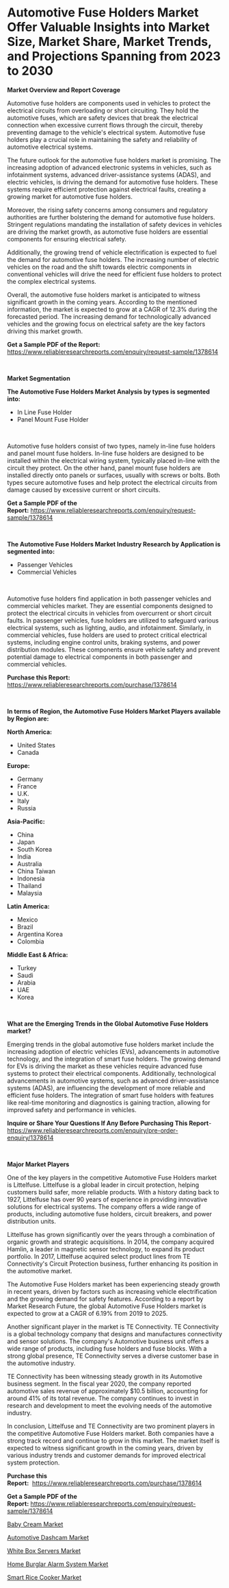 <p><h1>Automotive Fuse Holders Market Offer Valuable Insights into Market Size, Market Share, Market Trends, and Projections Spanning from 2023 to 2030</h1></p><p><strong>Market Overview and Report Coverage</strong></p>
<p><p>Automotive fuse holders are components used in vehicles to protect the electrical circuits from overloading or short circuiting. They hold the automotive fuses, which are safety devices that break the electrical connection when excessive current flows through the circuit, thereby preventing damage to the vehicle's electrical system. Automotive fuse holders play a crucial role in maintaining the safety and reliability of automotive electrical systems.</p><p>The future outlook for the automotive fuse holders market is promising. The increasing adoption of advanced electronic systems in vehicles, such as infotainment systems, advanced driver-assistance systems (ADAS), and electric vehicles, is driving the demand for automotive fuse holders. These systems require efficient protection against electrical faults, creating a growing market for automotive fuse holders.</p><p>Moreover, the rising safety concerns among consumers and regulatory authorities are further bolstering the demand for automotive fuse holders. Stringent regulations mandating the installation of safety devices in vehicles are driving the market growth, as automotive fuse holders are essential components for ensuring electrical safety.</p><p>Additionally, the growing trend of vehicle electrification is expected to fuel the demand for automotive fuse holders. The increasing number of electric vehicles on the road and the shift towards electric components in conventional vehicles will drive the need for efficient fuse holders to protect the complex electrical systems.</p><p>Overall, the automotive fuse holders market is anticipated to witness significant growth in the coming years. According to the mentioned information, the market is expected to grow at a CAGR of 12.3% during the forecasted period. The increasing demand for technologically advanced vehicles and the growing focus on electrical safety are the key factors driving this market growth.</p></p>
<p><strong>Get a Sample PDF of the Report:</strong> <a href="https://www.reliableresearchreports.com/enquiry/request-sample/1378614">https://www.reliableresearchreports.com/enquiry/request-sample/1378614</a></p>
<p>&nbsp;</p>
<p><strong>Market Segmentation</strong></p>
<p><strong>The Automotive Fuse Holders Market Analysis by types is segmented into:</strong></p>
<p><ul><li>In Line Fuse Holder</li><li>Panel Mount Fuse Holder</li></ul></p>
<p>&nbsp;</p>
<p><p>Automotive fuse holders consist of two types, namely in-line fuse holders and panel mount fuse holders. In-line fuse holders are designed to be installed within the electrical wiring system, typically placed in-line with the circuit they protect. On the other hand, panel mount fuse holders are installed directly onto panels or surfaces, usually with screws or bolts. Both types secure automotive fuses and help protect the electrical circuits from damage caused by excessive current or short circuits.</p></p>
<p><strong>Get a Sample PDF of the Report:</strong>&nbsp;<a href="https://www.reliableresearchreports.com/enquiry/request-sample/1378614">https://www.reliableresearchreports.com/enquiry/request-sample/1378614</a></p>
<p>&nbsp;</p>
<p><strong>The Automotive Fuse Holders Market Industry Research by Application is segmented into:</strong></p>
<p><ul><li>Passenger Vehicles</li><li>Commercial Vehicles</li></ul></p>
<p>&nbsp;</p>
<p><p>Automotive fuse holders find application in both passenger vehicles and commercial vehicles market. They are essential components designed to protect the electrical circuits in vehicles from overcurrent or short circuit faults. In passenger vehicles, fuse holders are utilized to safeguard various electrical systems, such as lighting, audio, and infotainment. Similarly, in commercial vehicles, fuse holders are used to protect critical electrical systems, including engine control units, braking systems, and power distribution modules. These components ensure vehicle safety and prevent potential damage to electrical components in both passenger and commercial vehicles.</p></p>
<p><strong>Purchase this Report:</strong>&nbsp; <a href="https://www.reliableresearchreports.com/purchase/1378614">https://www.reliableresearchreports.com/purchase/1378614</a></p>
<p>&nbsp;</p>
<p><strong>In terms of Region, the Automotive Fuse Holders Market Players available by Region are:</strong></p>
<p>
    <p> <strong> North America: </strong>
        <ul>
            <li>United States</li>
            <li>Canada</li>
        </ul>
        </p> 
    <p> <strong> Europe: </strong>
        <ul>
            <li>Germany</li>
            <li>France</li>
            <li>U.K.</li>
            <li>Italy</li>
            <li>Russia</li>
        </ul>
        </p> 
    <p> <strong> Asia-Pacific: </strong>
        <ul>
            <li>China</li>
            <li>Japan</li>
            <li>South Korea</li>
            <li>India</li>
            <li>Australia</li>
            <li>China Taiwan</li>
            <li>Indonesia</li>
            <li>Thailand</li>
            <li>Malaysia</li>
        </ul>
        </p> 
    <p> <strong> Latin America: </strong>
        <ul>
            <li>Mexico</li>
            <li>Brazil</li>
            <li>Argentina Korea</li>
            <li>Colombia</li>
        </ul>
        </p> 
    <p> <strong> Middle East & Africa: </strong>
        <ul>
            <li>Turkey</li>
            <li>Saudi</li>
            <li>Arabia</li>
            <li>UAE</li>
            <li>Korea</li>
        </ul>
    </p>
    </p>
<p>&nbsp;</p>
<p><strong>What are the Emerging Trends in the Global Automotive Fuse Holders market?</strong></p>
<p><p>Emerging trends in the global automotive fuse holders market include the increasing adoption of electric vehicles (EVs), advancements in automotive technology, and the integration of smart fuse holders. The growing demand for EVs is driving the market as these vehicles require advanced fuse systems to protect their electrical components. Additionally, technological advancements in automotive systems, such as advanced driver-assistance systems (ADAS), are influencing the development of more reliable and efficient fuse holders. The integration of smart fuse holders with features like real-time monitoring and diagnostics is gaining traction, allowing for improved safety and performance in vehicles.</p></p>
<p><strong>Inquire or Share Your Questions If Any Before Purchasing This Report</strong>- <a href="https://www.reliableresearchreports.com/enquiry/pre-order-enquiry/1378614">https://www.reliableresearchreports.com/enquiry/pre-order-enquiry/1378614</a></p>
<p>&nbsp;</p>
<p><strong>Major Market Players</strong></p>
<p><p>One of the key players in the competitive Automotive Fuse Holders market is Littelfuse. Littelfuse is a global leader in circuit protection, helping customers build safer, more reliable products. With a history dating back to 1927, Littelfuse has over 90 years of experience in providing innovative solutions for electrical systems. The company offers a wide range of products, including automotive fuse holders, circuit breakers, and power distribution units.</p><p>Littelfuse has grown significantly over the years through a combination of organic growth and strategic acquisitions. In 2014, the company acquired Hamlin, a leader in magnetic sensor technology, to expand its product portfolio. In 2017, Littelfuse acquired select product lines from TE Connectivity's Circuit Protection business, further enhancing its position in the automotive market.</p><p>The Automotive Fuse Holders market has been experiencing steady growth in recent years, driven by factors such as increasing vehicle electrification and the growing demand for safety features. According to a report by Market Research Future, the global Automotive Fuse Holders market is expected to grow at a CAGR of 6.19% from 2019 to 2025.</p><p>Another significant player in the market is TE Connectivity. TE Connectivity is a global technology company that designs and manufactures connectivity and sensor solutions. The company's Automotive business unit offers a wide range of products, including fuse holders and fuse blocks. With a strong global presence, TE Connectivity serves a diverse customer base in the automotive industry.</p><p>TE Connectivity has been witnessing steady growth in its Automotive business segment. In the fiscal year 2020, the company reported automotive sales revenue of approximately $10.5 billion, accounting for around 41% of its total revenue. The company continues to invest in research and development to meet the evolving needs of the automotive industry.</p><p>In conclusion, Littelfuse and TE Connectivity are two prominent players in the competitive Automotive Fuse Holders market. Both companies have a strong track record and continue to grow in this market. The market itself is expected to witness significant growth in the coming years, driven by various industry trends and customer demands for improved electrical system protection.</p></p>
<p><strong>Purchase this Report:</strong>&nbsp;&nbsp;<a href="https://www.reliableresearchreports.com/purchase/1378614">https://www.reliableresearchreports.com/purchase/1378614</a></p>
<p></p>
<p><strong>Get a Sample PDF of the Report:</strong>&nbsp;<a href="https://www.reliableresearchreports.com/enquiry/request-sample/1378614">https://www.reliableresearchreports.com/enquiry/request-sample/1378614</a></p>
<p><p><a href="https://medium.com/@theomorar2000/baby-cream-market-trends-and-market-analysis-forecasted-for-period-2023-2030-462ff317bf8e">Baby Cream Market</a></p><p><a href="https://github.com/lbird53714/Market-Research-Report-List-1/blob/main/automotive-dashcam-market.md">Automotive Dashcam Market</a></p><p><a href="https://www.linkedin.com/pulse/white-box-servers-market-size-growth-forecast-from-2023-47o0e/">White Box Servers Market</a></p><p><a href="https://www.linkedin.com/pulse/home-burglar-alarm-system-market-share-amp-new-trends-analysis-m3cbe/">Home Burglar Alarm System Market</a></p><p><a href="https://medium.com/@tonikuhic/smart-rice-cooker-market-furnishes-information-on-market-share-market-trends-and-market-growth-f67d1721f3a6">Smart Rice Cooker Market</a></p></p>